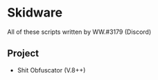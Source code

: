 # Skidware
All of these scripts written by WW.#3179 (Discord)

## Project
- Shit Obfuscator (V.8++)
